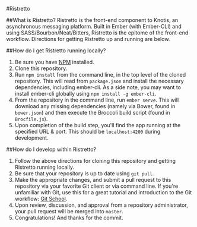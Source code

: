#Ristretto

##What is Ristretto?
Ristretto is the front-end component to Knotis, an asynchronous messaging platform. Built in Ember (with Ember-CLI) and using SASS/Bourbon/Neat/Bitters, Ristretto is the epitome of the front-end workflow. Directions for getting Ristretto up and running are below.

##How do I get Ristretto running locally?
1. Be sure you have [NPM](http://www.npmjs.com) installed.
2. Clone this repository.
3. Run `npm install` from the command line, in the top level of the cloned repository. This will read from `package.json` and install the necessary dependencies, including ember-cli. As a side note, you may want to install ember-cli globally using `npm install -g ember-cli`.
4. From the repository in the command line, run `ember serve`. This will download any missing dependencies (namely via Bower, found in `bower.json`) and then execute the Broccoli build script (found in `Brocfile.js`).
5. Upon completion of the build step, you'll find the app running at the specified URL & port. This should be `localhost:4200` during development.

##How do I develop within Ristretto?
1. Follow the above directions for cloning this repository and getting Ristretto running locally.
2. Be sure that your repository is up to date using `git pull`.
3. Make the appropriate changes, and submit a pull request to this repository via your favorite Git client or via command line. If you're unfamiliar with Git, use this for a great tutorial and introduction to the Git workflow: [Git School](https://try.github.io/).
4. Upon review, discussion, and approval from a repository administrator, your pull request will be merged into `master`.
5. Congratulations! And thanks for the commit.
